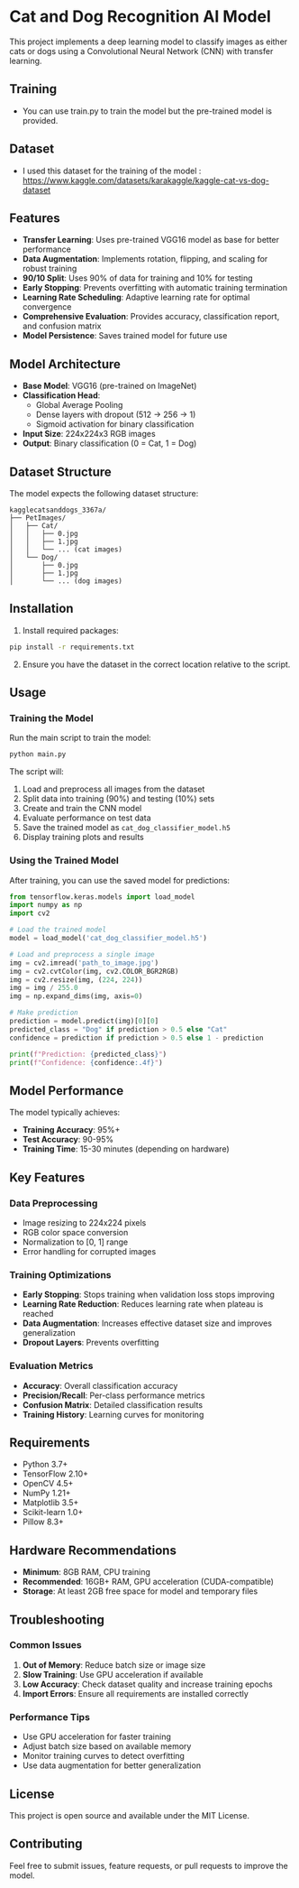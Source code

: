 # Cat and Dog Recognition AI Model

This project implements a deep learning model to classify images as either cats or dogs using a Convolutional Neural Network (CNN) with transfer learning.

## Training

- You can use train.py to train the model but the pre-trained model is provided.

## Dataset
- I used this dataset for the training of the model : https://www.kaggle.com/datasets/karakaggle/kaggle-cat-vs-dog-dataset

## Features

- **Transfer Learning**: Uses pre-trained VGG16 model as base for better performance
- **Data Augmentation**: Implements rotation, flipping, and scaling for robust training
- **90/10 Split**: Uses 90% of data for training and 10% for testing
- **Early Stopping**: Prevents overfitting with automatic training termination
- **Learning Rate Scheduling**: Adaptive learning rate for optimal convergence
- **Comprehensive Evaluation**: Provides accuracy, classification report, and confusion matrix
- **Model Persistence**: Saves trained model for future use

## Model Architecture

- **Base Model**: VGG16 (pre-trained on ImageNet)
- **Classification Head**: 
  - Global Average Pooling
  - Dense layers with dropout (512 → 256 → 1)
  - Sigmoid activation for binary classification
- **Input Size**: 224x224x3 RGB images
- **Output**: Binary classification (0 = Cat, 1 = Dog)

## Dataset Structure

The model expects the following dataset structure:
```
kagglecatsanddogs_3367a/
├── PetImages/
│   ├── Cat/
│   │   ├── 0.jpg
│   │   ├── 1.jpg
│   │   └── ... (cat images)
│   └── Dog/
│       ├── 0.jpg
│       ├── 1.jpg
│       └── ... (dog images)
```

## Installation

1. Install required packages:
```bash
pip install -r requirements.txt
```

2. Ensure you have the dataset in the correct location relative to the script.

## Usage

### Training the Model

Run the main script to train the model:
```bash
python main.py
```

The script will:
1. Load and preprocess all images from the dataset
2. Split data into training (90%) and testing (10%) sets
3. Create and train the CNN model
4. Evaluate performance on test data
5. Save the trained model as `cat_dog_classifier_model.h5`
6. Display training plots and results

### Using the Trained Model

After training, you can use the saved model for predictions:

```python
from tensorflow.keras.models import load_model
import numpy as np
import cv2

# Load the trained model
model = load_model('cat_dog_classifier_model.h5')

# Load and preprocess a single image
img = cv2.imread('path_to_image.jpg')
img = cv2.cvtColor(img, cv2.COLOR_BGR2RGB)
img = cv2.resize(img, (224, 224))
img = img / 255.0
img = np.expand_dims(img, axis=0)

# Make prediction
prediction = model.predict(img)[0][0]
predicted_class = "Dog" if prediction > 0.5 else "Cat"
confidence = prediction if prediction > 0.5 else 1 - prediction

print(f"Prediction: {predicted_class}")
print(f"Confidence: {confidence:.4f}")
```

## Model Performance

The model typically achieves:
- **Training Accuracy**: 95%+ 
- **Test Accuracy**: 90-95%
- **Training Time**: 15-30 minutes (depending on hardware)

## Key Features

### Data Preprocessing
- Image resizing to 224x224 pixels
- RGB color space conversion
- Normalization to [0, 1] range
- Error handling for corrupted images

### Training Optimizations
- **Early Stopping**: Stops training when validation loss stops improving
- **Learning Rate Reduction**: Reduces learning rate when plateau is reached
- **Data Augmentation**: Increases effective dataset size and improves generalization
- **Dropout Layers**: Prevents overfitting

### Evaluation Metrics
- **Accuracy**: Overall classification accuracy
- **Precision/Recall**: Per-class performance metrics
- **Confusion Matrix**: Detailed classification results
- **Training History**: Learning curves for monitoring

## Requirements

- Python 3.7+
- TensorFlow 2.10+
- OpenCV 4.5+
- NumPy 1.21+
- Matplotlib 3.5+
- Scikit-learn 1.0+
- Pillow 8.3+

## Hardware Recommendations

- **Minimum**: 8GB RAM, CPU training
- **Recommended**: 16GB+ RAM, GPU acceleration (CUDA-compatible)
- **Storage**: At least 2GB free space for model and temporary files

## Troubleshooting

### Common Issues

1. **Out of Memory**: Reduce batch size or image size
2. **Slow Training**: Use GPU acceleration if available
3. **Low Accuracy**: Check dataset quality and increase training epochs
4. **Import Errors**: Ensure all requirements are installed correctly

### Performance Tips

- Use GPU acceleration for faster training
- Adjust batch size based on available memory
- Monitor training curves to detect overfitting
- Use data augmentation for better generalization

## License

This project is open source and available under the MIT License.

## Contributing

Feel free to submit issues, feature requests, or pull requests to improve the model.
